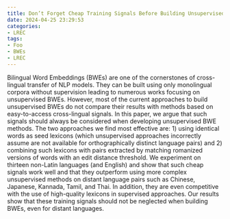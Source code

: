 ```yaml
---
title: Don’t Forget Cheap Training Signals Before Building Unsupervised Bilingual Word Embeddings
date: 2024-04-25 23:29:53
categories:
- LREC
tags:
- Foo
- BWEs
- LREC
---
```

Bilingual Word Embeddings (BWEs) are one of the cornerstones of cross-lingual transfer of NLP models. They can be built
using only monolingual corpora without supervision leading to numerous works focusing on unsupervised BWEs. However,
most of the current approaches to build unsupervised BWEs do not compare their results with methods based on easy-to-access
cross-lingual signals. In this paper, we argue that such signals should always be considered when developing unsupervised
BWE methods. The two approaches we find most effective are: 1) using identical words as seed lexicons (which unsupervised
approaches incorrectly assume are not available for orthographically distinct language pairs) and 2) combining such lexicons
with pairs extracted by matching romanized versions of words with an edit distance threshold. We experiment on thirteen
non-Latin languages (and English) and show that such cheap signals work well and that they outperform using more complex
unsupervised methods on distant language pairs such as Chinese, Japanese, Kannada, Tamil, and Thai. In addition, they are even
competitive with the use of high-quality lexicons in supervised approaches. Our results show that these training signals should
not be neglected when building BWEs, even for distant languages.

